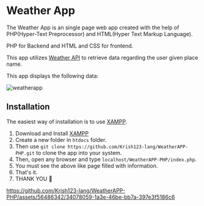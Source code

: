 # Weather App
The Weather App is an single page web app created with the help of PHP(Hyper-Text Preprocessor) and HTML(Hyper Text Markup Language).


PHP for Backend and HTML and CSS for frontend. 

This app utilizes [Weather API](https://www.weatherapi.com/docs/) to retrieve data regarding the user given place name.

This app displays the following data:

![weatherapp](https://github.com/Krish123-lang/WeatherAPP-PHP/assets/56486342/dc78788f-e759-46fe-b319-5a6866d2f843)

## Installation
The easiest way of installation is to use [XAMPP](https://www.apachefriends.org/).
1. Download and Install [XAMPP](https://www.apachefriends.org/)
2. Create a new folder in `htdocs` folder.
3. Then use `git clone https://github.com/Krish123-lang/WeatherAPP-PHP.git` to clone the app into your system.
4. Then, open any browser and type `localhost/WeatherAPP-PHP/index.php`.
6. You must see the above like page filled with information.
7. That's it.
9. THANK YOU 🙏

https://github.com/Krish123-lang/WeatherAPP-PHP/assets/56486342/34078059-1a3e-46be-bb7a-397e3f5186c6



